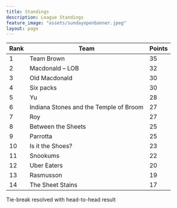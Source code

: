 ```yaml
---
title: Standings
description: League Standings
feature_image: "assets/sundayopenbanner.jpeg"
layout: page
---
```


|Rank|Team|Points|
|---|---|---|
1|Team Brown|35
2|Macdonald – LOB|32
3|Old Macdonald|30
4|Six packs|30
5|Yu|28
6|Indiana Stones and the Temple of Broom|27
7|Roy|27
8|Between the Sheets|25
9|Parrotta|25
10|Is it the Shoes?|23
11|Snookums|22
12|Uber Eaters|20
13|Rasmusson|19
14|The Sheet Stains|17

Tie-break resolved with head-to-head result
